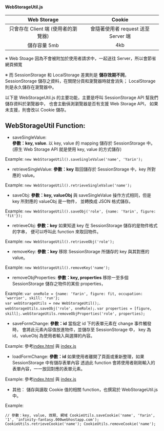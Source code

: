 #### WebStorageUtil.js

|              Web Storage           |            Cookie                  |
|:----------------------------------:|:----------------------------------:|
|   只會存在 Client 端 (使用者的瀏覽器) | 會隨著使用者 request 送至 Server 端  |
|              儲存容量 5mb           |               4kb                  |

※ Web Stoage 因為不會被附加於使用者請求中，一起送往 Server，所以會節省網頁頻寬

※ 而 SessionStorage 和 LocalStorage 差異則是 **儲存效期不同**，
SessionStorage 儲存之資料，在關閉分頁和瀏覽器時就會消失；
LocalStorage 則是永久儲存在瀏覽器中。

以下是 WebStorageUtil.js 的主要功能，主要是呼叫 SessionStorage API 幫我們儲存資料於瀏覽器中，
也會主動偵測瀏覽器是否有支援 Web Storage API，
如果未支援，則會改以 Cookie 儲存。  

## WebStorageUtil Function:

* saveSingleValue:  
**參數：key, value**. 
以 key, value 的 mapping 儲存於 SessionStorage 中。  
(原生 Web Storage API 就是使用 key, value 的方式儲存)

Example:
`new WebStorageUtil().saveSingleValue('name', 'Yarin');`

* retrieveSingleValue:
**參數：key**
取回儲存於 SessionStorage 中，key 所對應的 value。

Example:
`new WebStorageUtil().retrieveSingleValue('name');`

* saveObj:
**參數：key, valueObj**
與 saveSingleValue 操作方式相同，但是 key 所對應的 valueObj 是一物件，
並轉換成 JSON 格式儲存。

Example:
`new WebStorageUtil().saveObj('role', {name: 'Yarin', figure: 'fit'});`

* retrieveObj:
**參數：key**
如果知道 key 在 SessionStorage 儲存的是物件格式的字串，
便可以呼叫此 function 來取回物件。

Example:
`new WebStorageUtil().retrieveObj('role');`

* removeKey:
**參數：key**
移除 SessionStorage 所儲存的 key 與其對應的 value。

Example:
`new WebStorageUtil().removeKey('name');`

* removeObjProperties:
**參數：key, properties**
移除一至多個 SessionStorage 儲存之物件的某些 properties，

Example:
`var oneRole = {name: 'Yarin', figure: fit, occupation: 'warrior', skill: 'run'};`  
`var webStorageUtils = new WebStorageUtil();`. 
`webStorageUtils.saveObj('role', oneRole);`. 
`var properties = [figure, skill];`. 
`webStorageUtils.removeObjProperties('role', properties);`

* saveFormChange:
**參數：id**
當指定 id 下的表單元素在 change 事件觸發時，
會將此元素內容值放進物件，並儲存至 SessionStorage 中，
key 為 id，valueObj 為使用者輸入與選擇的內容。

Example:
參考[index.html](https://github.com/infinityAlive/javascriptRelation/blob/master/webStorageUtil/index.html)
與 [index.js](https://github.com/infinityAlive/javascriptRelation/blob/master/webStorageUtil/index.js)

* loadFormChange:
**參數：id**
如果使用者離開了頁面或重新整理，如果 SessionStorage 中有儲存表單內容
透過此 function 會將使用者剛剛輸入的表單內容，一一放回對應的表單元素。

Example:
參考[index.html](https://github.com/infinityAlive/javascriptRelation/blob/master/webStorageUtil/index.html)
與 [index.js](https://github.com/infinityAlive/javascriptRelation/blob/master/webStorageUtil/index.js)

* 其他：
儲存與讀取 Cookie 值的相關 function，也撰寫於 WebStorageUtil.js 中。

Example:

`
// 參數：key, value, 效期, 網域
CookieUtils.saveCookie('name', 'Yarin', '1', 'infinity-fantasy.000webhostapp.com');
CookieUtils.retrieveCookie('name');
CookieUtils.removeCookie('name');
`











